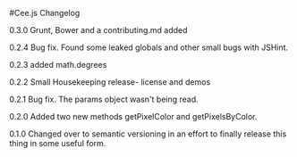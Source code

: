 #Cee.js Changelog

0.3.0 Grunt, Bower and a contributing.md added

0.2.4 Bug fix. Found some leaked globals and other small bugs with JSHint.

0.2.3 added math.degrees

0.2.2 Small Housekeeping release- license and demos

0.2.1 Bug fix. The params object wasn't being read.

0.2.0 Added two new methods getPixelColor and getPixelsByColor.

0.1.0 Changed over to semantic versioning in an effort to finally release this thing in some useful form.
